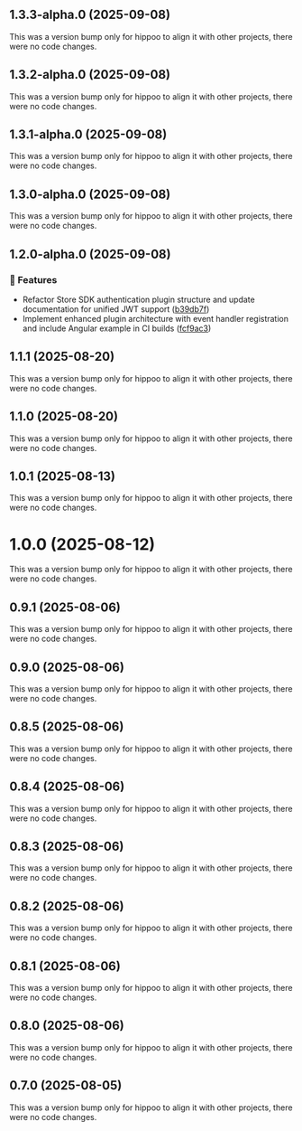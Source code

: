 ## 1.3.3-alpha.0 (2025-09-08)

This was a version bump only for hippoo to align it with other projects, there were no code changes.

## 1.3.2-alpha.0 (2025-09-08)

This was a version bump only for hippoo to align it with other projects, there were no code changes.

## 1.3.1-alpha.0 (2025-09-08)

This was a version bump only for hippoo to align it with other projects, there were no code changes.

## 1.3.0-alpha.0 (2025-09-08)

This was a version bump only for hippoo to align it with other projects, there were no code changes.

## 1.2.0-alpha.0 (2025-09-08)

### 🚀 Features

- Refactor Store SDK authentication plugin structure and update documentation for unified JWT support ([b39db7f](https://github.com/kmakris23/store-sdk/commit/b39db7f))
- Implement enhanced plugin architecture with event handler registration and include Angular example in CI builds ([fcf9ac3](https://github.com/kmakris23/store-sdk/commit/fcf9ac3))

## 1.1.1 (2025-08-20)

This was a version bump only for hippoo to align it with other projects, there were no code changes.

## 1.1.0 (2025-08-20)

This was a version bump only for hippoo to align it with other projects, there were no code changes.

## 1.0.1 (2025-08-13)

This was a version bump only for hippoo to align it with other projects, there were no code changes.

# 1.0.0 (2025-08-12)

This was a version bump only for hippoo to align it with other projects, there were no code changes.

## 0.9.1 (2025-08-06)

This was a version bump only for hippoo to align it with other projects, there were no code changes.

## 0.9.0 (2025-08-06)

This was a version bump only for hippoo to align it with other projects, there were no code changes.

## 0.8.5 (2025-08-06)

This was a version bump only for hippoo to align it with other projects, there were no code changes.

## 0.8.4 (2025-08-06)

This was a version bump only for hippoo to align it with other projects, there were no code changes.

## 0.8.3 (2025-08-06)

This was a version bump only for hippoo to align it with other projects, there were no code changes.

## 0.8.2 (2025-08-06)

This was a version bump only for hippoo to align it with other projects, there were no code changes.

## 0.8.1 (2025-08-06)

This was a version bump only for hippoo to align it with other projects, there were no code changes.

## 0.8.0 (2025-08-06)

This was a version bump only for hippoo to align it with other projects, there were no code changes.

## 0.7.0 (2025-08-05)

This was a version bump only for hippoo to align it with other projects, there were no code changes.
